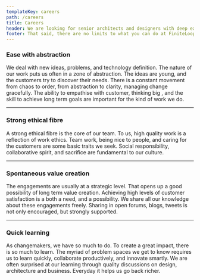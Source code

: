 ```yaml
---
templateKey: careers
path: /careers
title: Careers
header: We are looking for senior architects and designers with deep expertise in design thinking and technology. We appreciate diversity, and original thinking. We celebrate, and seek the following qualities in our colleagues.
footer: That said, there are no limits to what you can do at FiniteLoop. Please come have coffee with us.
---
```


### Ease with abstraction

We deal with new ideas, problems, and technology definition. The nature of our work puts us often in a zone of abstraction. The ideas are young, and the customers try to discover their needs. There is a constant movement from chaos to order, from abstraction to clarity, managing change gracefully. The ability to empathise with customer, thinking big , and the skill to achieve long term goals are important for the kind of work we do.

---

### Strong ethical fibre

A strong ethical fibre is the core of our team. To us, high quality work is a reflection of work ethics. Team work, being nice to people, and caring for the customers are some basic traits we seek. Social responsibility, collaborative spirit, and sacrifice are fundamental to our culture.

---

### Spontaneous value creation

The engagements are usually at a strategic level. That opens up a good possibility of long term value creation. Achieving high levels of customer satisfaction is a both a need, and a possibility. We share all our knowledge about these engagements freely. Sharing in open forums, blogs, tweets is not only encouraged, but strongly supported.

---

### Quick learning

As changemakers, we have so much to do. To create a great impact, there is so much to learn. The myriad of problem spaces we get to know requires us to learn quickly, collaborate productively, and innovate smartly. We are often surprised at our learning through quality discussions on design, architecture and business. Everyday it helps us go back richer.
